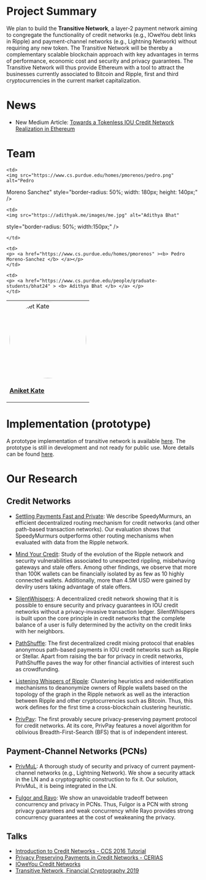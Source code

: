 # Project Summary
We plan to build the **Transitive Network**, a layer-2 payment network aiming to congregate the functionality of credit networks (e.g., IOweYou debt links in Ripple) and payment-channel networks (e.g., Lightning Network) without requiring any new token. The Transitive Network will be thereby a complementary scalable blockchain approach with key advantages in terms of performance, economic cost and security and privacy guarantees. The Transitive Network will thus provide Ethereum with a tool to attract the businesses currently associated to Bitcoin and Ripple, first and third cryptocurrencies in the current market capitalization.


# News

* New Medium Article: [Towards a Tokenless IOU Credit Network Realization in Ethereum](https://medium.com/@aniketkate/towards-a-tokenless-iou-credit-network-realization-in-ethereum-a512e11dcf5e)

# Team




<table>
<tr>
	<td>
	<img src="https://www.cs.purdue.edu/homes/akate/images/Aniket.jpg" alt="Aniket
  Kate" style="border-radius: 50%; width:200px"/>
	</td>
	
	<td>
	<img src="https://www.cs.purdue.edu/homes/pmorenos/pedro.png" alt="Pedro
  Moreno Sanchez" style="border-radius: 50%; width: 180px; height: 140px;" />
	</td>
	
	<td>
	<img src="https://adithyak.me/images/me.jpg" alt="Adithya Bhat"
  style="border-radius: 50%; width:150px;" />

	</td>

</tr>

<tr>
	<td>
	<p> <a href="https://www.cs.purdue.edu/homes/akate"><b> Aniket Kate </b> </a></p>
	</td>
	
	<td>
	<p> <a href="https://www.cs.purdue.edu/homes/pmorenos" ><b> Pedro Moreno-Sanchez </b> </a></p>
	</td>

	<td>
	<p> <a href="https://www.cs.purdue.edu/people/graduate-students/bhat24" > <b> Adithya Bhat </b> </a> </p>
	</td>

</tr>
</table>


# Implementation (prototype)

A prototype implementation of transitive network is available [here](https://github.com/pedrorechez/transitivenetwork). 
The prototype is still in development and not ready for public use.
More details can be found [here](./resources/implementation.md).



# Our Research

## Credit Networks
* [Settling Payments Fast and Private](https://arxiv.org/abs/1709.05748): We describe SpeedyMurmurs, an efficient decentralized routing mechanism for credit networks (and other path-based transaction networks). Our evaluation shows that SpeedyMurmurs outperforms other routing mechanisms when evaluated with data from the Ripple network.


* [Mind Your Credit](https://arxiv.org/abs/1706.02358): Study of the evolution of the Ripple network and security vulnerabilities associated to unexpected rippling, misbehaving gateways and stale offers. Among other findings, we observe that more than 100K wallets can be financially isolated by as few as 10 highly connected wallets. Additionally, more than 4.5M USD were gained by devilry users taking advantage of stale offers. 
 
* [SilentWhispers](http://crypsys.mmci.uni-saarland.de/projects/DecentralizedPrivPay/draft-paper.pdf): A decentralized credit network showing that it is possible to ensure security and privacy guarantees in IOU credit networks without a privacy-invasive transaction ledger. SilentWhispers is built upon the core principle in credit networks that the complete balance of a user is fully determined by the activity on the credit links with her neighbors. 

* [PathShuffle](https://www.cs.purdue.edu/homes/pmorenos/public/pathshuffle.pdf): The first decentralized credit mixing protocol that enables anonymous path-based payments in IOU credit networks such as Ripple or Stellar. Apart from raising the bar for privacy in credit networks, PathShuffle paves the way for other financial activities of interest such as crowdfunding.


* [Listening Whispers of Ripple](http://crypsys.mmci.uni-saarland.de/projects/LinkingWallets/paper.pdf): Clustering heuristics and reidentification mechanisms to deanonymize owners of Ripple wallets based on the topology of the graph in the Ripple network as well as the interaction between Ripple and other cryptocurrencies such as Bitcoin. Thus, this work defines for the first time a cross-blockchain clustering heuristic.

* [PrivPay](http://crypsys.mmci.uni-saarland.de/projects/PrivPay/privpay.pdf): The first provably secure privacy-preserving payment protocol for credit networks. At its core, PrivPay features a novel algorithm for oblivious Breadth-First-Search (BFS) that is of independent interest. 

## Payment-Channel Networks (PCNs)

* [PrivMuL](https://eprint.iacr.org/2018/472.pdf): A thorough study of security and privacy of current payment-channel networks (e.g., Lightning Network). We show a security attack in the LN and a cryptographic construction to fix it. Our solution, PrivMuL, it is being integrated in the LN. 

* [Fulgor and Rayo](https://eprint.iacr.org/2017/820): We show an unavoidable tradeoff between concurrency and privacy in PCNs. Thus, Fulgor is a PCN with strong privacy guarantees and weak concurrency while Rayo provides strong concurrency guarantees at the cost of weakeaning the privacy.

## Talks

* [Introduction to Credit Networks - CCS 2016 Tutorial](https://www.youtube.com/watch?v=MFbrGvWj8V0)
* [Privacy Preserving Payments in Credit Networks - CERIAS](https://www.youtube.com/watch?v=GIOOdEU_vXA)
* [IOweYou Credit Networks](https://www.youtube.com/watch?v=-u49hYZ2IQs)
* [Transitive Network, Financial Cryptography 2019](docs/TransitiveNetwork.pdf)

